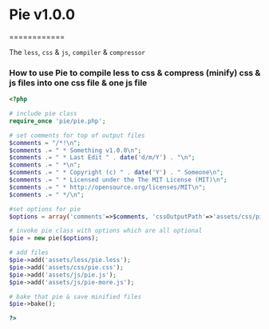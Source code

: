 # Pie v1.0.0
============

The `less`, `css` &amp; `js`, `compiler` &amp; `compressor`

### How to use Pie to compile less to css &amp; compress (minify) css &amp; js files into one css file & one js file

```php
<?php

# include pie class
require_once 'pie/pie.php';

# set comments for top of output files
$comments = "/*!\n";
$comments .= " * Something v1.0.0\n";
$comments .= " * Last Edit " . date('d/m/Y') . "\n";
$comments .= " *\n";
$comments .= " * Copyright (c) " . date('Y') . " Someone\n";
$comments .= " * Licensed under the The MIT License (MIT)\n";
$comments .= " * http://opensource.org/licenses/MIT\n";
$comments .= " */\n";

#set options for pie
$options = array('comments'=>$comments, 'cssOutputPath'=>'assets/css/pie.min.css', 'jsOutputPath'=>'assets/css/pie.min.js', 'linebreak'=>false, 'verbose'=>false, 'nomunge'=>false, 'semi'=>false, 'nooptimize'=>false);

# invoke pie class with options which are all optional
$pie = new pie($options);

# add files
$pie->add('assets/less/pie.less');
$pie->add('assets/css/pie.css');
$pie->add('assets/js/pie.js');
$pie->add('assets/js/pie-more.js');

# bake that pie & save minified files
$pie->bake();

?>
```
